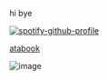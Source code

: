 hi bye

[![spotify-github-profile](https://spotify-github-profile.kittinanx.com/api/view?uid=31ccuakfop2nbrlfgknd5fracn3i&cover_image=true&theme=natemoo-re&show_offline=false&background_color=121212&interchange=true&bar_color=fbfbfb&bar_color_cover=false)](https://github.com/kittinan/spotify-github-profile)

[atabook](https://bombtrack.atabook.org/)


![image](https://github.com/user-attachments/assets/873bea90-780b-4aeb-82db-30de4a455b87)

